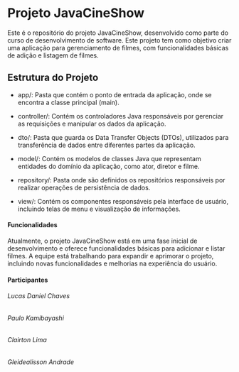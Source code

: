 # Projeto JavaCineShow
Este é o repositório do projeto JavaCineShow, desenvolvido como parte do curso de desenvolvimento de software. Este projeto tem como objetivo criar uma aplicação para gerenciamento de filmes, com funcionalidades básicas de adição e listagem de filmes.

## Estrutura do Projeto
- app/: Pasta que contém o ponto de entrada da aplicação, onde se encontra a classe principal (main).

- controller/: Contém os controladores Java responsáveis por gerenciar as requisições e manipular os dados da aplicação.

- dto/: Pasta que guarda os Data Transfer Objects (DTOs), utilizados para transferência de dados entre diferentes partes da aplicação.

- model/: Contém os modelos de classes Java que representam entidades do domínio da aplicação, como ator, diretor e filme.

- repository/: Pasta onde são definidos os repositórios responsáveis por realizar operações de persistência de dados.

- view/: Contém os componentes responsáveis pela interface de usuário, incluindo telas de menu e visualização de informações.

#### Funcionalidades
Atualmente, o projeto JavaCineShow está em uma fase inicial de desenvolvimento e oferece funcionalidades básicas para adicionar e listar filmes. A equipe está trabalhando para expandir e aprimorar o projeto, incluindo novas funcionalidades e melhorias na experiência do usuário.

#### Participantes
######  Lucas Daniel Chaves
######  Paulo Kamibayashi
######  Clairton Lima
######  Gleidealisson Andrade
